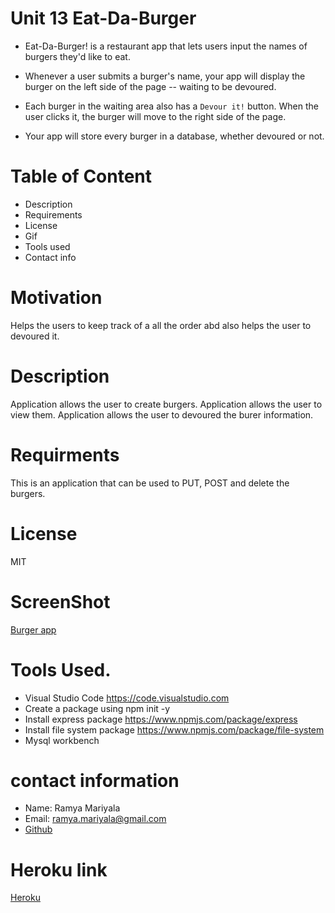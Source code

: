 

# Unit 13 Eat-Da-Burger

* Eat-Da-Burger! is a restaurant app that lets users input the names of burgers they'd like to eat.

* Whenever a user submits a burger's name, your app will display the burger on the left side of the page -- waiting to be devoured.

* Each burger in the waiting area also has a `Devour it!` button. When the user clicks it, the burger will move to the right side of the page.

* Your app will store every burger in a database, whether devoured or not.

# Table of Content
- Description
- Requirements
- License
- Gif
- Tools used
- Contact info

# Motivation
Helps the users to keep track of a all the order abd also helps the user to devoured it.

# Description
Application allows the user to create burgers.
Application allows the user to view them.
Application allows the user to devoured the burer information.

# Requirments
This is an application that can be used to PUT, POST and delete the burgers.

# License
MIT

# ScreenShot
[Burger app](public\assets\images\Capture.PNG)

# Tools Used.
- Visual Studio Code https://code.visualstudio.com
- Create a package using npm init -y
- Install express package https://www.npmjs.com/package/express
- Install file system package https://www.npmjs.com/package/file-system
- Mysql workbench 

# contact information
- Name: Ramya Mariyala
- Email: ramya.mariyala@gmail.com
- [Github](https://github.com/Ramyamariyala/Eat-Da-Burger-.git)

# Heroku link
[Heroku](https://agile-sea-86521.herokuapp.com/)